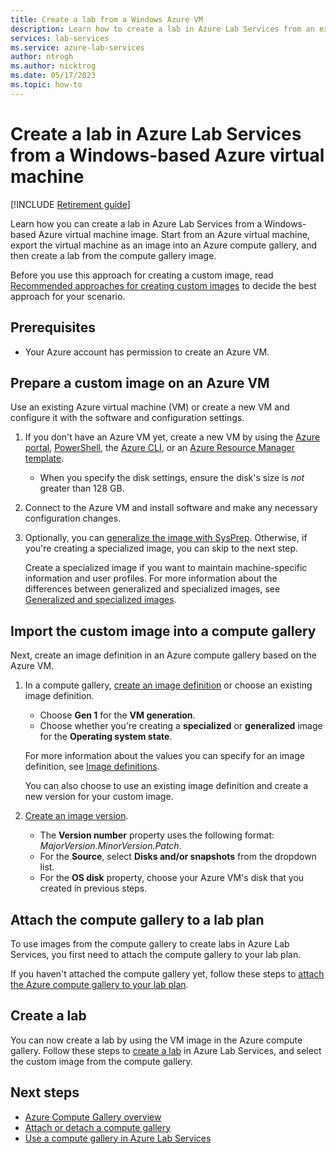 ```yaml
---
title: Create a lab from a Windows Azure VM
description: Learn how to create a lab in Azure Lab Services from an existing Windows-based Azure virtual machine.
services: lab-services
ms.service: azure-lab-services
author: ntrogh
ms.author: nicktrog
ms.date: 05/17/2023
ms.topic: how-to
---
```


# Create a lab in Azure Lab Services from a Windows-based Azure virtual machine

[!INCLUDE [Retirement guide](./includes/retirement-banner.md)]

Learn how you can create a lab in Azure Lab Services from a Windows-based Azure virtual machine image. Start from an Azure virtual machine, export the virtual machine as an image into an Azure compute gallery, and then create a lab from the compute gallery image.

Before you use this approach for creating a custom image, read [Recommended approaches for creating custom images](approaches-for-custom-image-creation.md) to decide the best approach for your scenario.

## Prerequisites

- Your Azure account has permission to create an Azure VM.

## Prepare a custom image on an Azure VM

Use an existing Azure virtual machine (VM) or create a new VM and configure it with the software and configuration settings.

1. If you don't have an Azure VM yet, create a new VM by using the [Azure portal](/azure/virtual-machines/windows/quick-create-portal), [PowerShell](/azure/virtual-machines/windows/quick-create-powershell), the [Azure CLI](/azure/virtual-machines/windows/quick-create-cli), or an [Azure Resource Manager template](/azure/virtual-machines/windows/quick-create-template).
    
    - When you specify the disk settings, ensure the disk's size is *not* greater than 128 GB.
    
1. Connect to the Azure VM and install software and make any necessary configuration changes.

1. Optionally, you can [generalize the image with SysPrep](/azure/virtual-machines/generalize#windows). Otherwise, if you're creating a specialized image, you can skip to the next step.

    Create a specialized image if you want to maintain machine-specific information and user profiles. For more information about the differences between generalized and specialized images, see [Generalized and specialized images](/azure/virtual-machines/shared-image-galleries#generalized-and-specialized-images).

## Import the custom image into a compute gallery

Next, create an image definition in an Azure compute gallery based on the Azure VM.

1. In a compute gallery, [create an image definition](/azure/virtual-machines/image-version) or choose an existing image definition.

     - Choose **Gen 1** for the **VM generation**.
     - Choose whether you're creating a **specialized** or **generalized** image for the **Operating system state**.

    For more information about the values you can specify for an image definition, see [Image definitions](/azure/virtual-machines/shared-image-galleries#image-definitions).

    You can also choose to use an existing image definition and create a new version for your custom image.

1. [Create an image version](/azure/virtual-machines/image-version).

    - The **Version number** property uses the following format: *MajorVersion.MinorVersion.Patch*.
    - For the **Source**, select **Disks and/or snapshots** from the dropdown list.
    - For the **OS disk** property, choose your Azure VM's disk that you created in previous steps.

## Attach the compute gallery to a lab plan

To use images from the compute gallery to create labs in Azure Lab Services, you first need to attach the compute gallery to your lab plan. 

If you haven't attached the compute gallery yet, follow these steps to [attach the Azure compute gallery to your lab plan](./how-to-attach-detach-shared-image-gallery.md).

## Create a lab

You can now create a lab by using the VM image in the Azure compute gallery. Follow these steps to [create a lab](tutorial-setup-lab.md) in Azure Lab Services, and select the custom image from the compute gallery.

## Next steps

- [Azure Compute Gallery overview](/azure/virtual-machines/shared-image-galleries)
- [Attach or detach a compute gallery](how-to-attach-detach-shared-image-gallery.md)
- [Use a compute gallery in Azure Lab Services](how-to-use-shared-image-gallery.md)
